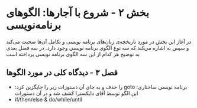 # بخش ۲ - شروع با آجارها: الگوهای برنامه‌نویسی
در آغاز این بخش در مورد تاریخچه‌ی زبان‌‌های برنامه نویسی و تکامل آن‌ها صحبت می‌کند و  سپس به اشاره می‌کند که سه نوع الگوی برنامه‌ نویسی وجود دارد. در سه فصل بعدی به توضیح هر کدام از این سه الگوی برنامه نویسی پرداخته است

## فصل ۳ - دیدگاه کلی در مورد الگوها
- :را حذف و به جای آن دستورات زیر را جایگزین کرد goto برنامه نویسی ساحتاری: این الگو توسط آقای دایکسترا کشف شد و در آن دستورات
- if/then/else & do/while/until
